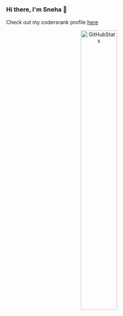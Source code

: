 ### Hi there, I'm Sneha 👋
Check out my codersrank profile [here](https://profile.codersrank.io/user/snehh)

<p align="center">
  <img src="https://github-readme-stats.vercel.app/api?username=snehh&show_icons=true&theme=vue" width="44%" height="44%" alt="GitHubStats" />
</p>
